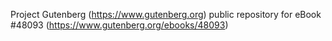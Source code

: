 Project Gutenberg (https://www.gutenberg.org) public repository for eBook #48093 (https://www.gutenberg.org/ebooks/48093)

